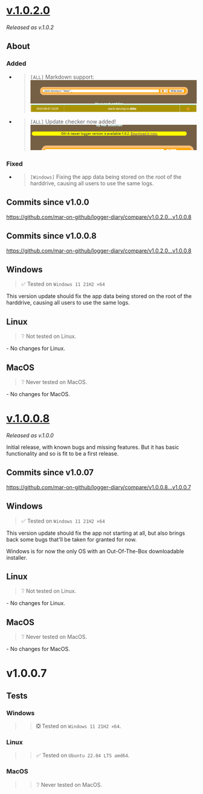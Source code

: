 # <u>v.1.0.2.0</u>
_Released as v.1.0.2_
## About
### Added
- > `[ALL]` Markdown support:
![](./docs/images/markdown-1.png "Typing markdown...")
![](./docs/images/markdown-2.png "...The markdown is shown!")
- > `[ALL]` Update checker now added!
![](./docs/images/updatechecker1.png "...An update available.")

### Fixed
- > `[Windows]` Fixing the app data being stored on the root of the harddrive, causing all users to use the same logs.


## Commits since **v1.0.0**

<https://github.com/mar-on-github/logger-diary/compare/v1.0.2.0...v1.0.0.8>

## Commits since **v1.0.0.8**

<https://github.com/mar-on-github/logger-diary/compare/v1.0.2.0...v1.0.0.8>


## Windows
> :white_check_mark: Tested on `Windows 11 21H2 ×64`

This version update should fix the app data being stored on the root of the harddrive, causing all users to use the same logs.


## Linux
> :grey_question: Not tested on Linux.

\- No changes for Linux.


## MacOS
> :grey_question: Never tested on MacOS.

\- No changes for MacOS.




# <u>v.1.0.0.8</u>
_Released as v.1.0.0_

Initial release, with known bugs and missing features. But it has basic functionality and so is fit to be a first release.

## Commits since **v1.0.07**

<https://github.com/mar-on-github/logger-diary/compare/v1.0.0.8...v1.0.0.7>


## Windows
> :white_check_mark: Tested on `Windows 11 21H2 ×64`

This version update should fix the app not starting at all, but also brings back some bugs that'll be taken for granted for now.

Windows is for now the only OS with an Out-Of-The-Box downloadable installer.

## Linux
> :grey_question: Not tested on Linux.

\- No changes for Linux.


## MacOS
> :grey_question: Never tested on MacOS.

\- No changes for MacOS.


# v1.0.0.7

## Tests

### Windows

> > :negative_squared_cross_mark: Tested on `Windows 11 21H2 ×64`.

### Linux

> > :white_check_mark: Tested on `Ubuntu 22.04 LTS amd64`.

### MacOS

> > :grey_question: Never tested on MacOS.
